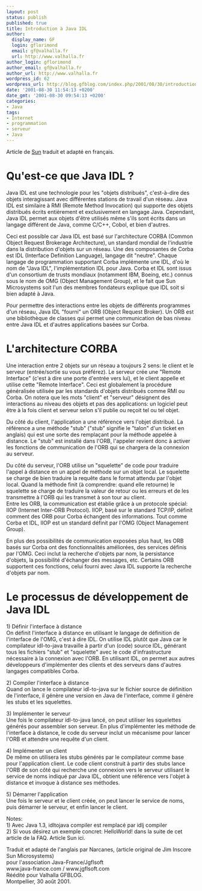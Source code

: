 ```yaml
---
layout: post
status: publish
published: true
title: Introduction à Java IDL
author:
  display_name: GF
  login: gflorimond
  email: gf@valhalla.fr
  url: http://www.valhalla.fr
author_login: gflorimond
author_email: gf@valhalla.fr
author_url: http://www.valhalla.fr
wordpress_id: 62
wordpress_url: http://blog.gfblog.com/index.php/2001/08/30/introduction-a-java-idl/
date: '2001-08-30 11:54:13 +0200'
date_gmt: '2001-08-30 09:54:13 +0200'
categories:
- Java
tags:
- Internet
- programmation
- serveur
- Java
---
```

<p>Article de <a href="http://www.sun.com">Sun</a> traduit et adapt&eacute; en fran&ccedil;ais.</p>
<h1>Qu'est-ce que Java IDL ?</h1>
<p>Java IDL est une technologie pour les &quot;objets distribu&eacute;s&quot;, c'est-&agrave;-dire des objets interagissant avec diff&eacute;rentes stations de travail d'un r&eacute;seau. Java IDL est similaire &agrave; RMI (Remote Method Invocation) qui supporte des objets distribu&eacute;s &eacute;crits enti&egrave;rement et exclusivement en langage Java. Cependant, Java IDL permet aux objets d'&ecirc;tre utilis&eacute;s m&ecirc;me s'ils sont &eacute;crits dans un langage diff&eacute;rent de Java, comme C/C++, Cobol, et bien d'autres.</p>
<p>Ceci est possible car Java IDL est bas&eacute; sur l'architecture CORBA (Common Object Request Brokerage Architecture), un standard mondial de l'industrie dans la distribution d'objets sur un r&eacute;seau. Une des composantes de Corba est IDL (Interface Definition Language), langage dit &quot;neutre&quot;. Chaque langage de programmation supportant Corba impl&eacute;mente une IDL, d'o&ugrave; le nom de &quot;Java IDL&quot;, l'impl&eacute;mentation IDL pour Java. Corba et IDL sont issus d'un consortium de trusts mondiaux (notamment IBM, Boeing, etc.) connus sous le nom de OMG (Object Management Group), et le fait que Sun Microsystems soit l'un des membres fondateurs explique que IDL soit si bien adapt&eacute; &agrave; Java.</p>
<p>Pour permettre des interactions entre les objets de diff&eacute;rents programmes d'un r&eacute;seau, Java IDL &quot;fourni&quot; un ORB (Object Request Broker). Un ORB est une biblioth&egrave;que de classes qui permet une communication de bas niveau entre Java IDL et d'autres applications bas&eacute;es sur Corba.</p>
<h1>L'architecture CORBA</h1>
<p>Une interaction entre 2 objets sur un r&eacute;seau a toujours 2 sens: le client et le serveur (entr&eacute;e/sortie su vous pr&eacute;f&eacute;rez). Le serveur cr&eacute;e une &quot;Remote Interface&quot; (c'est &agrave; dire une porte d'entr&eacute;e vers lui), et le client appelle et utilise cette &quot;Remote Interface&quot;. Ceci est globalement la proc&eacute;dure g&eacute;n&eacute;ralis&eacute;e utilis&eacute;e par les standards d'objets distribu&eacute;s comme RMI ou Corba. On notera que les mots &quot;client&quot; et &quot;serveur&quot; d&eacute;signent des interactions au niveau des objets et pas des applications: un logiciel peut &ecirc;tre &agrave; la fois client et serveur selon s'il publie ou re&ccedil;oit tel ou tel objet.</p>
<p>Du c&ocirc;t&eacute; du client, l'application a une r&eacute;f&eacute;rence vers l'objet distribu&eacute;. La r&eacute;f&eacute;rence a une m&eacute;thode &quot;stub&quot; (&quot;stub&quot; signifie le &quot;talon&quot; d'un ticket en anglais) qui est une sorte des rempla&ccedil;ant pour la m&eacute;thode appel&eacute;e &agrave; distance. Le &quot;stub&quot; est install&eacute; dans l'ORB, l'appeler revient donc &agrave; activer les fonctions de communication de l'ORB qui se chargera de la connexion au serveur.</p>
<p>Du c&ocirc;t&eacute; du serveur, l'ORB utilise un &quot;squelette&quot; de code pour traduire l'appel &agrave; distance en un appel de m&eacute;thode sur un objet local. Le squelette se charge de bien traduire la requ&ecirc;te dans le format attendu par l'objet local. Quand la m&eacute;thode finit (&agrave; comprendre: quand elle retourne) le squelette se charge de traduire la valeur de retour ou les erreurs et de les transmettre &agrave; l'ORB qui les transmet &agrave; son tour au client.<br />
  Entre les ORB, la communication est &eacute;tablie gr&acirc;ce &agrave; un protocole sp&eacute;cial: IIOP (Internet Inter-ORB Protocol). IIOP, bas&eacute; sur le standard TCP/IP, d&eacute;finit comment des ORB pour Corba &eacute;changent des informations. Tout comme Corba et IDL, IIOP est un standard d&eacute;finit par l'OMG (Object Management Group).</p>
<p>En plus des possibilit&eacute;s de communication expos&eacute;es plus haut, les ORB bas&eacute;s sur Corba ont des fonctionnalit&eacute;s am&eacute;lior&eacute;es, des services d&eacute;finis par l'OMG. Ceci inclut la recherche d'objets par nom, la persistance d'objets, la possibilit&eacute; d'&eacute;changer des messages, etc. Certains ORB supportent ces fonctions, celui fourni avec Java IDL supporte la recherche d'objets par nom.</p>
<h1>Le processus de d&eacute;veloppement de Java IDL</h1>
<p>1) D&eacute;finir l'interface &agrave; distance<br />
  On d&eacute;finit l'interface &agrave; distance en utilisant le langage de d&eacute;finition de l'interface de l'OMG, c'est &agrave; dire IDL. On utilise IDL plut&ocirc;t que Java car le compilateur idl-to-java travaille &agrave; partir d'un (code) source IDL, g&eacute;n&eacute;rant tous les fichiers &quot;stub&quot; et &quot;squelette&quot; avec le code d'infrastructure n&eacute;cessaire &agrave; la connexion avec l'ORB. En utilisant IDL, on permet aux autres d&eacute;veloppeurs d'impl&eacute;menter des clients et des serveurs dans d'autres langages compatibles Corba. </p>
<p>2) Compiler l'interface &agrave; distance<br />
  Quand on lance le compilateur idl-to-java sur le fichier source de d&eacute;finition de l'interface, il g&eacute;n&egrave;re une version en Java de l'interface, comme il g&eacute;n&egrave;re les stubs et les squelettes.</p>
<p>3) Impl&eacute;menter le serveur<br />
  Une fois le compilateur idl-to-java lanc&eacute;, on peut utiliser les squelettes g&eacute;n&eacute;r&eacute;s pour assembler son serveur. En plus d'impl&eacute;menter les m&eacute;thode de l'interface &agrave; distance, le code du serveur inclut un m&eacute;canisme pour lancer l'ORB et attendre une requ&ecirc;te d'un client.</p>
<p>4) Impl&eacute;menter un client<br />
  De m&ecirc;me on utilisera les stubs g&eacute;n&eacute;r&eacute;s par le compilateur comme base pour l'application client. Le code client construit &agrave; partir des stubs lance l'ORB de son c&ocirc;t&eacute; qui recherche une connexion vers le serveur utilisant le service de noms indiqu&eacute; par Java IDL, obtient une r&eacute;f&eacute;rence vers l'objet &agrave; distance et invoque &agrave; distance ses m&eacute;thodes.</p>
<p>5) D&eacute;marrer l'application<br />
Une fois le serveur et le client cr&eacute;&eacute;e, on peut lancer le service de noms, puis d&eacute;marrer le serveur, et enfin lancer le client.</p>
<p>Notes:<br />
  1) Avec Java 1.3, idltojava compiler est remplac&eacute; par idlj compiler<br />
  2) Si vous d&eacute;sirez un exemple concret: HelloWorld! dans la suite de cet article de la FAQ. Article Sun ici.</p>
<p>Traduit et adapt&eacute; de l'anglais par Narcanes, (article original de Jim Inscore Sun Microsystems)<br />
  pour l'association Java-France/Jgflsoft<br />
  www.java-france.com / www.jgflsoft.com<br />
  R&eacute;&eacute;dit&eacute; pour Valhalla GFBLOG. <br />
  Montpellier, 30 ao&ucirc;t 2001.</p>
